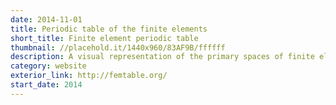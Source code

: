 ```yaml
---
date: 2014-11-01
title: Periodic table of the finite elements
short_title: Finite element periodic table
thumbnail: //placehold.it/1440x960/83AF9B/ffffff
description: A visual representation of the primary spaces of finite elements.
category: website
exterior_link: http://femtable.org/
start_date: 2014
---
```


